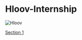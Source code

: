 # Hloov-Internship

![Hloov](https://media-exp1.licdn.com/dms/image/C4E0BAQGIsTwFYRHGzw/company-logo_200_200/0/1630223762910?e=2159024400&v=beta&t=uxTExMqPHKd-_5TF7L4tW3Uf1fbpb7tVqlsS1KhitKM)


[Section 1](maverick.lovestoblog.com)

